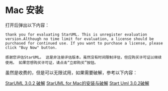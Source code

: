 
# Mac 安装

打开后弹出以下内容：
```
thank you for evaluating StarUML. This is unregister evaluation version.Although no time limit for evaluation, a license should be purchased for continued use. If you want to purchase a license, please click "Buy Now" button.
```
```
感谢您评估StarUML。 这是非注册评估版本。虽然没有时间限制评估，但应购买许可证以继续使用。 如果您想购买许可证，请点击“立即购买”按钮。
```

虽然是收费的，但是可以无限试用，如果需要破解，参考以下内容：

[StarUML 3.0.2 破解](https://blog.csdn.net/Psychosis_patient/article/details/83305751)
[StarUML for Mac的安装与破解](https://blog.csdn.net/chao2016/article/details/81077470)
[Start Uml 3.0.2破解](https://www.jianshu.com/p/53197ac82dc6)

